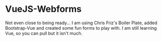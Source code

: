 ﻿# VueJS-Webforms

Not even close to being ready... I am using Chris Friz's Boiler Plate, added Bootstrap-Vue and created some fun forms to play with. I am still learning Vue, so you can pull but it isn't much.

